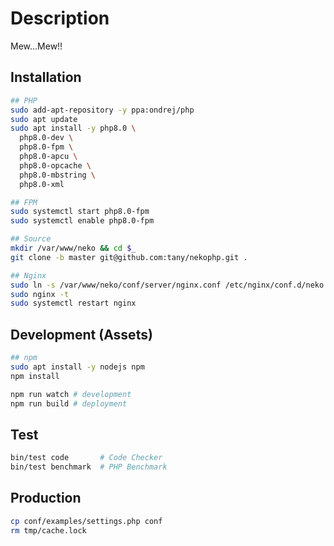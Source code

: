 # Description
Mew...Mew!!

## Installation

```sh
## PHP
sudo add-apt-repository -y ppa:ondrej/php
sudo apt update
sudo apt install -y php8.0 \
  php8.0-dev \
  php8.0-fpm \
  php8.0-apcu \
  php8.0-opcache \
  php8.0-mbstring \
  php8.0-xml

## FPM
sudo systemctl start php8.0-fpm
sudo systemctl enable php8.0-fpm

## Source
mkdir /var/www/neko && cd $_
git clone -b master git@github.com:tany/nekophp.git .

## Nginx
sudo ln -s /var/www/neko/conf/server/nginx.conf /etc/nginx/conf.d/neko.conf
sudo nginx -t
sudo systemctl restart nginx
```

## Development (Assets)

```sh
## npm
sudo apt install -y nodejs npm
npm install

npm run watch # development
npm run build # deployment
```

## Test

```sh
bin/test code       # Code Checker
bin/test benchmark  # PHP Benchmark
```

## Production

```sh
cp conf/examples/settings.php conf
rm tmp/cache.lock
```
